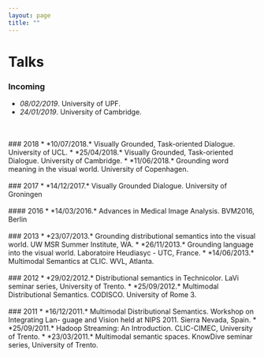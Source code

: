```yaml
---
layout: page
title: ""
---
```



# Talks
### Incoming
* *08/02/2019*. University of UPF.
* *24/01/2019*. University of Cambridge.
<br/>
<br/>
### 2018
* *10/07/2018.* Visually Grounded, Task-oriented Dialogue. University of UCL. 
* *25/04/2018.* Visually Grounded, Task-oriented Dialogue. University of Cambridge. 
* *11/06/2018.* Grounding word meaning in the visual world. University of Copenhagen.
<br/>
<br/>
### 2017
* *14/12/2017.* Visually Grounded Dialogue. University of Groningen
<br/>
<br/>
#### 2016
* *14/03/2016.* Advances in Medical Image Analysis. BVM2016, Berlin
<br/>
<br/>
### 2013
* *23/07/2013.* Grounding distributional semantics into the visual world. UW MSR Summer Institute, WA.
* *26/11/2013.* Grounding language into the visual world. Laboratoire Heudiasyc - UTC, France.
* *14/06/2013.* Multimodal Semantics at CLIC. WVL, Atlanta.
<br/>
<br/>
### 2012
* *29/02/2012.* Distributional semantics in Technicolor. LaVi seminar series, University of Trento.
* *25/09/2012.* Multimodal Distributional Semantics. CODISCO. University of Rome 3.
<br/>
<br/>
### 2011
* *16/12/2011.* Multimodal Distributional Semantics. Workshop on Integrating Lan- guage and Vision held at NIPS 2011. Sierra Nevada, Spain.
* *25/09/2011.* Hadoop Streaming: An Introduction. CLIC-CIMEC, University of Trento.
* *23/03/2011.* Multimodal semantic spaces. KnowDive seminar series, University of Trento.